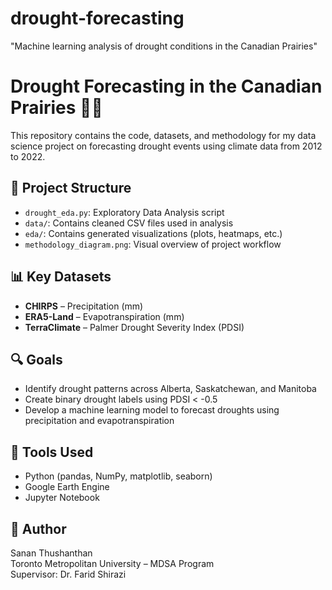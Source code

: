 # drought-forecasting
"Machine learning analysis of drought conditions in the Canadian Prairies"
# Drought Forecasting in the Canadian Prairies 🌾💧

This repository contains the code, datasets, and methodology for my data science project on forecasting drought events using climate data from 2012 to 2022.

## 📂 Project Structure

- `drought_eda.py`: Exploratory Data Analysis script
- `data/`: Contains cleaned CSV files used in analysis
- `eda/`: Contains generated visualizations (plots, heatmaps, etc.)
- `methodology_diagram.png`: Visual overview of project workflow

## 📊 Key Datasets

- **CHIRPS** – Precipitation (mm)
- **ERA5-Land** – Evapotranspiration (mm)
- **TerraClimate** – Palmer Drought Severity Index (PDSI)

## 🔍 Goals

- Identify drought patterns across Alberta, Saskatchewan, and Manitoba
- Create binary drought labels using PDSI < -0.5
- Develop a machine learning model to forecast droughts using precipitation and evapotranspiration

## 🧠 Tools Used

- Python (pandas, NumPy, matplotlib, seaborn)
- Google Earth Engine
- Jupyter Notebook

## 👤 Author

Sanan Thushanthan  
Toronto Metropolitan University – MDSA Program  
Supervisor: Dr. Farid Shirazi
